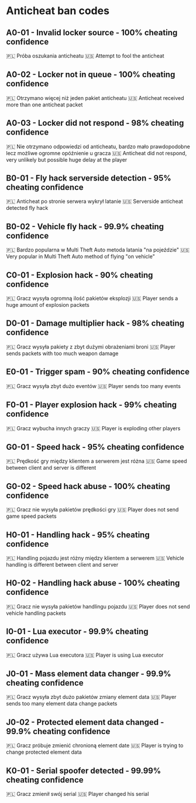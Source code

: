 # Anticheat ban codes

## A0-01 - Invalid locker source - 100% cheating confidence
🇵🇱 Próba oszukania anticheatu
🇺🇸 Attempt to fool the anticheat

## A0-02 - Locker not in queue - 100% cheating confidence
🇵🇱 Otrzymano więcej niż jeden pakiet anticheatu
🇺🇸 Anticheat received more than one anticheat packet

## A0-03 - Locker did not respond - 98% cheating confidence
🇵🇱 Nie otrzymano odpowiedzi od anticheatu, bardzo mało prawdopodobne lecz możliwe ogromne opóźnienie u gracza
🇺🇸 Anticheat did not respond, very unlikely but possible huge delay at the player

## B0-01 - Fly hack serverside detection - 95% cheating confidence
🇵🇱 Anticheat po stronie serwera wykrył latanie
🇺🇸 Serverside anticheat detected fly hack

## B0-02 - Vehicle fly hack - 99.9% cheating confidence
🇵🇱 Bardzo popularna w Multi Theft Auto metoda latania "na pojeździe"
🇺🇸 Very popular in Multi Theft Auto method of flying "on vehicle"

## C0-01 - Explosion hack - 90% cheating confidence
🇵🇱 Gracz wysyła ogromną ilość pakietów eksplozji
🇺🇸 Player sends a huge amount of explosion packets

## D0-01 - Damage multiplier hack - 98% cheating confidence
🇵🇱 Gracz wysyła pakiety z zbyt dużymi obrażeniami broni
🇺🇸 Player sends packets with too much weapon damage

## E0-01 - Trigger spam - 90% cheating confidence
🇵🇱 Gracz wysyła zbyt dużo eventów
🇺🇸 Player sends too many events

## F0-01 - Player explosion hack - 99% cheating confidence
🇵🇱 Gracz wybucha innych graczy
🇺🇸 Player is exploding other players

## G0-01 - Speed hack - 95% cheating confidence
🇵🇱 Prędkość gry między klientem a serwerem jest różna
🇺🇸 Game speed between client and server is different

## G0-02 - Speed hack abuse - 100% cheating confidence
🇵🇱 Gracz nie wysyła pakietów prędkości gry
🇺🇸 Player does not send game speed packets

## H0-01 - Handling hack - 95% cheating confidence
🇵🇱 Handling pojazdu jest różny między klientem a serwerem
🇺🇸 Vehicle handling is different between client and server

## H0-02 - Handling hack abuse - 100% cheating confidence
🇵🇱 Gracz nie wysyła pakietów handlingu pojazdu
🇺🇸 Player does not send vehicle handling packets

## I0-01 - Lua executor - 99.9% cheating confidence
🇵🇱 Gracz używa Lua executora
🇺🇸 Player is using Lua executor

## J0-01 - Mass element data changer - 99.9% cheating confidence
🇵🇱 Gracz wysyła zbyt dużo pakietów zmiany element data
🇺🇸 Player sends too many element data change packets

## J0-02 - Protected element data changed - 99.9% cheating confidence
🇵🇱 Gracz próbuje zmienić chronioną element date
🇺🇸 Player is trying to change protected element data

## K0-01 - Serial spoofer detected - 99.99% cheating confidence
🇵🇱 Gracz zmienił swój serial
🇺🇸 Player changed his serial